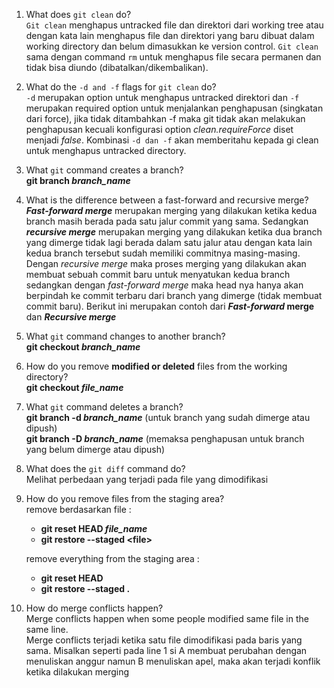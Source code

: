 1.  What does `git clean` do? <br>
    `Git clean` menghapus untracked file dan direktori dari working tree atau dengan kata lain menghapus file dan direktori yang baru dibuat dalam working directory dan belum dimasukkan ke version control. `Git clean` sama dengan command `rm` untuk menghapus file secara permanen dan tidak bisa diundo (dibatalkan/dikembalikan).

2.  What do the `-d and -f` flags for `git clean` do? <br>
    `-d` merupakan option untuk menghapus untracked direktori dan `-f` merupakan required option untuk menjalankan penghapusan (singkatan dari force), jika tidak ditambahkan -f maka git tidak akan melakukan penghapusan kecuali konfigurasi option *clean.requireForce* diset menjadi *false*. Kombinasi `-d dan -f` akan memberitahu kepada gi clean untuk menghapus untracked directory.

3.  What `git` command creates a branch? <br>
    **git branch *branch_name***

4.  What is the difference between a fast-forward and recursive merge? <br>
    ***Fast-forward merge*** merupakan merging yang dilakukan ketika kedua branch masih berada pada satu jalur commit yang sama. Sedangkan ***recursive merge*** merupakan merging yang dilakukan ketika dua branch yang dimerge tidak lagi berada dalam satu jalur atau dengan kata lain kedua branch tersebut sudah memiliki commitnya masing-masing. Dengan *recursive merge* maka proses merging yang dilakukan akan membuat sebuah commit baru untuk menyatukan kedua branch sedangkan dengan *fast-forward merge* maka head nya hanya akan berpindah ke commit terbaru dari branch yang dimerge (tidak membuat commit baru).
    Berikut ini merupakan contoh dari ***Fast-forward* merge** dan ***Recursive merge***

5.  What `git` command changes to another branch? <br>
    **git checkout *branch_name***

6.  How do you remove **modified or deleted** files from the working directory? <br>
    **git checkout *file_name***

7.  What `git` command deletes a branch? <br>
    **git branch -d *branch_name*** (untuk branch yang sudah dimerge atau dipush) <br>
    **git branch -D *branch_name*** (memaksa penghapusan untuk branch yang belum dimerge atau dipush)

8.  What does the `git diff` command do? <br>
    Melihat perbedaan yang terjadi pada file yang dimodifikasi

9.  How do you remove files from the staging area? <br>
    remove berdasarkan file :
    - **git reset HEAD *file_name***
    - **git restore --staged \<file>**
    
    remove everything from the staging area :
    - **git reset HEAD**
    - **git restore --staged .**

10. How do merge conflicts happen?
    <br> Merge conflicts happen when some people modified same file in the same line.
    <br> Merge conflicts terjadi ketika satu file dimodifikasi pada baris yang sama. Misalkan seperti pada line 1 si A membuat perubahan dengan menuliskan anggur namun B menuliskan apel, maka akan terjadi konflik ketika dilakukan merging